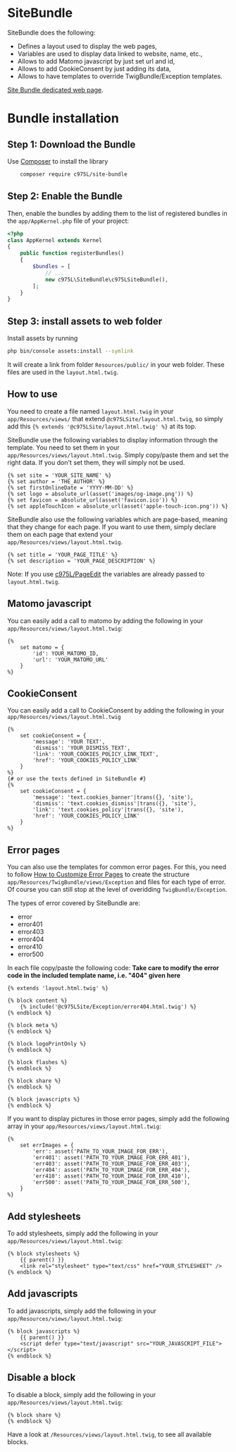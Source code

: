 SiteBundle
==========

SiteBundle does the following:
- Defines a layout used to display the web pages,
- Variables are used to display data linked to website, name, etc.,
- Allows to add Matomo javascript by just set url and id,
- Allows to add CookieConsent by just adding its data,
- Allows to have templates to override TwigBundle/Exception templates.

[Site Bundle dedicated web page](https://975l.com/en/pages/site-bundle).

Bundle installation
===================

Step 1: Download the Bundle
---------------------------
Use [Composer](https://getcomposer.org) to install the library
```bash
    composer require c975L/site-bundle
```

Step 2: Enable the Bundle
-------------------------
Then, enable the bundles by adding them to the list of registered bundles in the `app/AppKernel.php` file of your project:

```php
<?php
class AppKernel extends Kernel
{
    public function registerBundles()
    {
        $bundles = [
            // ...
            new c975L\SiteBundle\c975LSiteBundle(),
        ];
    }
}
```

Step 3: install assets to web folder
------------------------------------
Install assets by running
```bash
php bin/console assets:install --symlink
```
It will create a link from folder `Resources/public/` in your web folder. These files are used in the `layout.html.twig`.

How to use
----------
You need to create a file named `layout.html.twig` in your `app/Resources/views/` that extend `@c975LSite/layout.html.twig`, so simply add this `{% extends '@c975LSite/layout.html.twig' %}` at its top.

SiteBundle use the following variables to display information through the template.
You need to set them in your `app/Resources/views/layout.html.twig`. Simply copy/paste them and set the right data. If you don't set them, they will simply not be used.
```twig
{% set site = 'YOUR_SITE_NAME' %}
{% set author = 'THE_AUTHOR' %}
{% set firstOnlineDate = 'YYYY-MM-DD' %}
{% set logo = absolute_url(asset('images/og-image.png')) %}
{% set favicon = absolute_url(asset('favicon.ico')) %}
{% set appleTouchIcon = absolute_url(asset('apple-touch-icon.png')) %}
```

SiteBundle also use the following variables which are page-based, meaning that they change for each page. If you want to use them, simply declare them on each page that extend your `app/Resources/views/layout.html.twig`.
```twig
{% set title = 'YOUR_PAGE_TITLE' %}
{% set description = 'YOUR_PAGE_DESCRIPTION' %}
```
Note: If you use [c975L/PageEdit](https://github.com/975L/PageEditBundle) the variables are already passed to `layout.html.twig`.

Matomo javascript
-----------------
You can easily add a call to matomo by adding the following in your `app/Resources/views/layout.html.twig`:
```twig
{%
    set matomo = {
        'id': YOUR_MATOMO_ID,
        'url': 'YOUR_MATOMO_URL'
    }
%}
```

CookieConsent
-------------
You can easily add a call to CookieConsent by adding the following in your `app/Resources/views/layout.html.twig`
```twig
{%
    set cookieConsent = {
        'message': 'YOUR TEXT',
        'dismiss': 'YOUR_DISMISS_TEXT',
        'link': 'YOUR_COOKIES_POLICY_LINK_TEXT',
        'href': 'YOUR_COOKIES_POLICY_LINK'
    }
%}
{# or use the texts defined in SiteBundle #}
{%
    set cookieConsent = {
        'message': 'text.cookies_banner'|trans({}, 'site'),
        'dismiss': 'text.cookies_dismiss'|trans({}, 'site'),
        'link': 'text.cookies_policy'|trans({}, 'site'),
        'href': 'YOUR_COOKIES_POLICY_LINK'
    }
%}
```

Error pages
-----------
You can also use the templates for common error pages. For this, you need to follow [How to Customize Error Pages](http://symfony.com/doc/current/controller/error_pages.html) to create the structure `app/Resources/TwigBundle/views/Exception` and files for each type of error. Of course you can still stop at the level of overidding `TwigBundle/Exception`.

The types of error covered by SiteBundle are:
- error
- error401
- error403
- error404
- error410
- error500

In each file copy/paste the following code:
**Take care to modify the error code in the included template name, i.e. "404" given here**

```twig
{% extends 'layout.html.twig' %}

{% block content %}
    {% include('@c975LSite/Exception/error404.html.twig') %}
{% endblock %}

{% block meta %}
{% endblock %}

{% block logoPrintOnly %}
{% endblock %}

{% block flashes %}
{% endblock %}

{% block share %}
{% endblock %}

{% block javascripts %}
{% endblock %}
```

If you want to display pictures in those error pages, simply add the following array in your `app/Resources/views/layout.html.twig`:
```twig
{%
    set errImages = {
        'err': asset('PATH_TO_YOUR_IMAGE_FOR_ERR'),
        'err401': asset('PATH_TO_YOUR_IMAGE_FOR_ERR_401'),
        'err403': asset('PATH_TO_YOUR_IMAGE_FOR_ERR_403'),
        'err404': asset('PATH_TO_YOUR_IMAGE_FOR_ERR_404'),
        'err410': asset('PATH_TO_YOUR_IMAGE_FOR_ERR_410'),
        'err500': asset('PATH_TO_YOUR_IMAGE_FOR_ERR_500'),
    }
%}
```

Add stylesheets
---------------
To add stylesheets, simply add the following  in your `app/Resources/views/layout.html.twig`:
```twig
{% block stylesheets %}
    {{ parent() }}
    <link rel="stylesheet" type="text/css" href="YOUR_STYLESHEET" />
{% endblock %}
```

Add javascripts
---------------
To add javascripts, simply add the following  in your `app/Resources/views/layout.html.twig`:
```twig
{% block javascripts %}
    {{ parent() }}
    <script defer type="text/javascript" src="YOUR_JAVASCRIPT_FILE"></script>
{% endblock %}
```

Disable a block
---------------
To disable a block, simply add the following  in your `app/Resources/views/layout.html.twig`:
```twig
{% block share %}
{% endblock %}
```
Have a look at `/Resources/views/layout.html.twig`, to see all available blocks.
